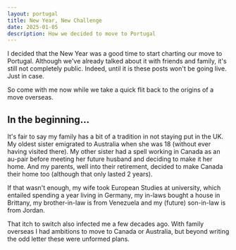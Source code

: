 ```yaml
---
layout: portugal
title: New Year, New Challenge
date: 2025-01-05
description: How we decided to move to Portugal
---
```


I decided that the New Year was a good time to start charting our move to Portugal. Although we've already talked about it with friends and family, it's still not completely public. Indeed, until it is these posts won't be going live. Just in case.

So come with me now while we take a quick flit back to the origins of a move overseas.

## In the beginning...

It's fair to say my family has a bit of a tradition in not staying put in the UK. My oldest sister emigrated to Australia when she was 18 (without ever having visited there). My other sister had a spell working in Canada as an au-pair before meeting her future husband and deciding to make it her home. And my parents, well into their retirement, decided to make Canada their home too (although that only lasted 2 years).

If that wasn't enough, my wife took European Studies at university, which entailed spending a year living in Germany, my in-laws bought a house in Brittany, my brother-in-law is from Venezuela and my (future) son-in-law is from Jordan.

That itch to switch also infected me a few decades ago. With family overseas I had ambitions to move to Canada or Australia, but beyond writing the odd letter these were unformed plans. 

